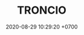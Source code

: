 ---
layout: 
permalink: /team/:title.html
categories: gift
maincover: /assets/avatars/male1.webp
tickets: 2
date: 2020-08-29 10:29:20 +0700
title: TRONCIO
vip: /assets/mis/vip.png
sub: /assets/mis/sub.png
gift: /assets/mis/gift.png
bits: #/assets/mis/bits.png
gifter: MXERG
---